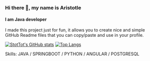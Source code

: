 ### Hi there 👋, my name is Aristotle
#### I am Java developer
I made this project just for fun, it allows you to create nice and simple GitHub Readme files that you can copy/paste and use in your profile.

[![StotTot's GitHub stats](https://github-readme-stats.vercel.app/api?username=stottot)](https://github.com/anuraghazra/github-readme-stats) [![Top Langs](https://github-readme-stats.vercel.app/api/top-langs/?username=stottot)](https://github.com/anuraghazra/github-readme-stats)


Skills: JAVA / SPRINGBOOT / PYTHON / ANGULAR / POSTGRESQL

